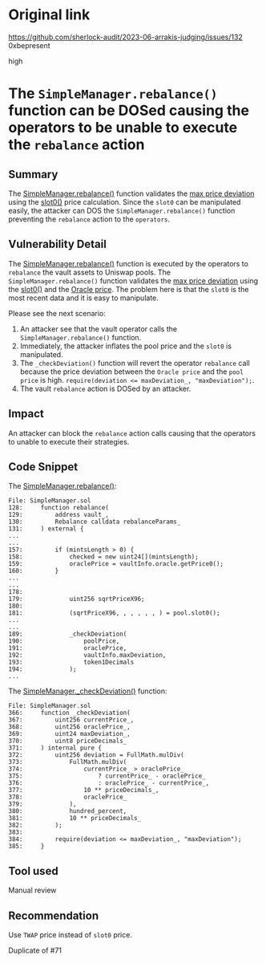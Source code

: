 # Original link
https://github.com/sherlock-audit/2023-06-arrakis-judging/issues/132
0xbepresent

high

# The `SimpleManager.rebalance()` function can be DOSed causing the operators to be unable to execute the `rebalance` action

## Summary

The [SimpleManager.rebalance()](https://github.com/sherlock-audit/2023-06-arrakis/blob/main/v2-manager-templates/contracts/SimpleManager.sol#L128) function validates the [max price deviation](https://github.com/sherlock-audit/2023-06-arrakis/blob/main/v2-manager-templates/contracts/SimpleManager.sol#L189) using the [slot0()](https://github.com/sherlock-audit/2023-06-arrakis/blob/main/v2-manager-templates/contracts/SimpleManager.sol#L181) price calculation. Since the `slot0` can be manipulated easily, the attacker can DOS the `SimpleManager.rebalance()` function preventing the `rebalance` action to the `operators`.

## Vulnerability Detail

The [SimpleManager.rebalance()](https://github.com/sherlock-audit/2023-06-arrakis/blob/main/v2-manager-templates/contracts/SimpleManager.sol#L128) function is executed by the operators to `rebalance` the vault assets to Uniswap pools. The `SimpleManager.rebalance()` function validates the [max price deviation](https://github.com/sherlock-audit/2023-06-arrakis/blob/main/v2-manager-templates/contracts/SimpleManager.sol#L189) using the [slot0()](https://github.com/sherlock-audit/2023-06-arrakis/blob/main/v2-manager-templates/contracts/SimpleManager.sol#L181) and the [Oracle price](https://github.com/sherlock-audit/2023-06-arrakis/blob/main/v2-manager-templates/contracts/SimpleManager.sol#L159). The problem here is that the `slot0` is the most recent data and it is easy to manipulate.


Please see the next scenario:
1. An attacker see that the vault operator calls the `SimpleManager.rebalance()` function.
2. Immediately, the attacker inflates the pool price and the `slot0` is manipulated.
3. The `_checkDeviation()` function will revert the operator `rebalance` call because the price deviation between the `Oracle price` and the `pool price` is high. `require(deviation <= maxDeviation_, "maxDeviation");`.
4. The vault `rebalance` action is DOSed by an attacker.

## Impact

An attacker can block the `rebalance` action calls causing that the operators to unable to execute their strategies.

## Code Snippet

The [SimpleManager.rebalance()](https://github.com/sherlock-audit/2023-06-arrakis/blob/main/v2-manager-templates/contracts/SimpleManager.sol#L128):

```solidity
File: SimpleManager.sol
128:     function rebalance(
129:         address vault_,
130:         Rebalance calldata rebalanceParams_
131:     ) external {
...
...
157:         if (mintsLength > 0) {
158:             checked = new uint24[](mintsLength);
159:             oraclePrice = vaultInfo.oracle.getPrice0();
160:         }
...
...
178: 
179:             uint256 sqrtPriceX96;
180: 
181:             (sqrtPriceX96, , , , , , ) = pool.slot0();
...
...
189:             _checkDeviation(
190:                 poolPrice,
191:                 oraclePrice,
192:                 vaultInfo.maxDeviation,
193:                 token1Decimals
194:             );
...
```

The [SimpleManager._checkDeviation()](https://github.com/sherlock-audit/2023-06-arrakis/blob/main/v2-manager-templates/contracts/SimpleManager.sol#L366) function:

```solidity
File: SimpleManager.sol
366:     function _checkDeviation(
367:         uint256 currentPrice_,
368:         uint256 oraclePrice_,
369:         uint24 maxDeviation_,
370:         uint8 priceDecimals_
371:     ) internal pure {
372:         uint256 deviation = FullMath.mulDiv(
373:             FullMath.mulDiv(
374:                 currentPrice_ > oraclePrice_
375:                     ? currentPrice_ - oraclePrice_
376:                     : oraclePrice_ - currentPrice_,
377:                 10 ** priceDecimals_,
378:                 oraclePrice_
379:             ),
380:             hundred_percent,
381:             10 ** priceDecimals_
382:         );
383: 
384:         require(deviation <= maxDeviation_, "maxDeviation");
385:     }
```


## Tool used

Manual review

## Recommendation

Use `TWAP` price instead of `slot0` price.

Duplicate of #71
